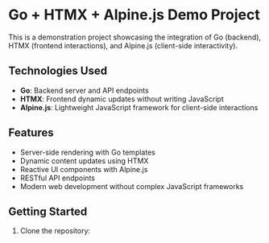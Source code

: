 # Go + HTMX + Alpine.js Demo Project

This is a demonstration project showcasing the integration of Go (backend), HTMX (frontend interactions), and Alpine.js (client-side interactivity).

## Technologies Used

- **Go**: Backend server and API endpoints
- **HTMX**: Frontend dynamic updates without writing JavaScript
- **Alpine.js**: Lightweight JavaScript framework for client-side interactions

## Features

- Server-side rendering with Go templates
- Dynamic content updates using HTMX
- Reactive UI components with Alpine.js
- RESTful API endpoints
- Modern web development without complex JavaScript frameworks

## Getting Started

1. Clone the repository:

